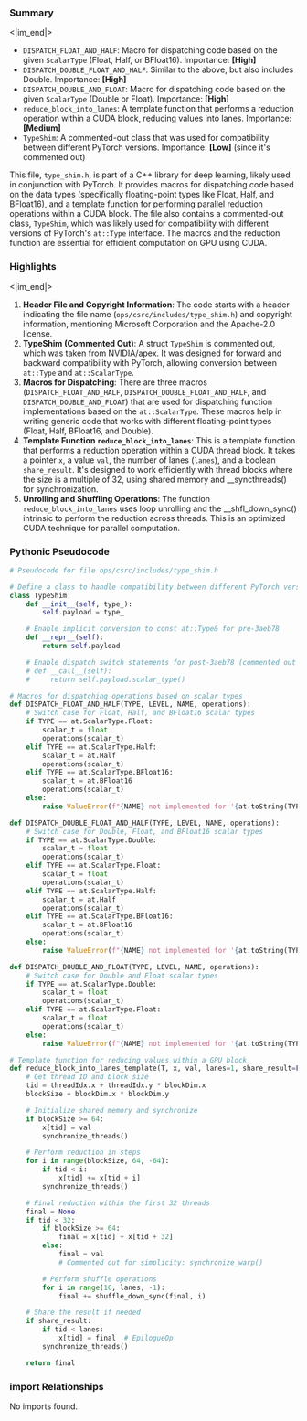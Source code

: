 

### Summary

<|im_end|>

* `DISPATCH_FLOAT_AND_HALF`: Macro for dispatching code based on the given `ScalarType` (Float, Half, or BFloat16). Importance: **[High]**
* `DISPATCH_DOUBLE_FLOAT_AND_HALF`: Similar to the above, but also includes Double. Importance: **[High]**
* `DISPATCH_DOUBLE_AND_FLOAT`: Macro for dispatching code based on the given `ScalarType` (Double or Float). Importance: **[High]**
* `reduce_block_into_lanes`: A template function that performs a reduction operation within a CUDA block, reducing values into lanes. Importance: **[Medium]**
* `TypeShim`: A commented-out class that was used for compatibility between different PyTorch versions. Importance: **[Low]** (since it's commented out)

This file, `type_shim.h`, is part of a C++ library for deep learning, likely used in conjunction with PyTorch. It provides macros for dispatching code based on the data types (specifically floating-point types like Float, Half, and BFloat16), and a template function for performing parallel reduction operations within a CUDA block. The file also contains a commented-out class, `TypeShim`, which was likely used for compatibility with different versions of PyTorch's `at::Type` interface. The macros and the reduction function are essential for efficient computation on GPU using CUDA.

### Highlights

<|im_end|>

1. **Header File and Copyright Information**: The code starts with a header indicating the file name (`ops/csrc/includes/type_shim.h`) and copyright information, mentioning Microsoft Corporation and the Apache-2.0 license.
2. **TypeShim (Commented Out)**: A struct `TypeShim` is commented out, which was taken from NVIDIA/apex. It was designed for forward and backward compatibility with PyTorch, allowing conversion between `at::Type` and `at::ScalarType`.
3. **Macros for Dispatching**: There are three macros (`DISPATCH_FLOAT_AND_HALF`, `DISPATCH_DOUBLE_FLOAT_AND_HALF`, and `DISPATCH_DOUBLE_AND_FLOAT`) that are used for dispatching function implementations based on the `at::ScalarType`. These macros help in writing generic code that works with different floating-point types (Float, Half, BFloat16, and Double).
4. **Template Function `reduce_block_into_lanes`**: This is a template function that performs a reduction operation within a CUDA thread block. It takes a pointer `x`, a value `val`, the number of lanes (`lanes`), and a boolean `share_result`. It's designed to work efficiently with thread blocks where the size is a multiple of 32, using shared memory and __syncthreads() for synchronization.
5. **Unrolling and Shuffling Operations**: The function `reduce_block_into_lanes` uses loop unrolling and the __shfl_down_sync() intrinsic to perform the reduction across threads. This is an optimized CUDA technique for parallel computation.

### Pythonic Pseudocode

```python
# Pseudocode for file ops/csrc/includes/type_shim.h

# Define a class to handle compatibility between different PyTorch versions
class TypeShim:
    def __init__(self, type_):
        self.payload = type_

    # Enable implicit conversion to const at::Type& for pre-3aeb78
    def __repr__(self):
        return self.payload

    # Enable dispatch switch statements for post-3aeb78 (commented out for simplicity)
    # def __call__(self):
    #     return self.payload.scalar_type()

# Macros for dispatching operations based on scalar types
def DISPATCH_FLOAT_AND_HALF(TYPE, LEVEL, NAME, operations):
    # Switch case for Float, Half, and BFloat16 scalar types
    if TYPE == at.ScalarType.Float:
        scalar_t = float
        operations(scalar_t)
    elif TYPE == at.ScalarType.Half:
        scalar_t = at.Half
        operations(scalar_t)
    elif TYPE == at.ScalarType.BFloat16:
        scalar_t = at.BFloat16
        operations(scalar_t)
    else:
        raise ValueError(f"{NAME} not implemented for '{at.toString(TYPE)}'")

def DISPATCH_DOUBLE_FLOAT_AND_HALF(TYPE, LEVEL, NAME, operations):
    # Switch case for Double, Float, and BFloat16 scalar types
    if TYPE == at.ScalarType.Double:
        scalar_t = float
        operations(scalar_t)
    elif TYPE == at.ScalarType.Float:
        scalar_t = float
        operations(scalar_t)
    elif TYPE == at.ScalarType.Half:
        scalar_t = at.Half
        operations(scalar_t)
    elif TYPE == at.ScalarType.BFloat16:
        scalar_t = at.BFloat16
        operations(scalar_t)
    else:
        raise ValueError(f"{NAME} not implemented for '{at.toString(TYPE)}'")

def DISPATCH_DOUBLE_AND_FLOAT(TYPE, LEVEL, NAME, operations):
    # Switch case for Double and Float scalar types
    if TYPE == at.ScalarType.Double:
        scalar_t = float
        operations(scalar_t)
    elif TYPE == at.ScalarType.Float:
        scalar_t = float
        operations(scalar_t)
    else:
        raise ValueError(f"{NAME} not implemented for '{at.toString(TYPE)}'")

# Template function for reducing values within a GPU block
def reduce_block_into_lanes_template(T, x, val, lanes=1, share_result=False):
    # Get thread ID and block size
    tid = threadIdx.x + threadIdx.y * blockDim.x
    blockSize = blockDim.x * blockDim.y

    # Initialize shared memory and synchronize
    if blockSize >= 64:
        x[tid] = val
        synchronize_threads()

    # Perform reduction in steps
    for i in range(blockSize, 64, -64):
        if tid < i:
            x[tid] += x[tid + i]
        synchronize_threads()

    # Final reduction within the first 32 threads
    final = None
    if tid < 32:
        if blockSize >= 64:
            final = x[tid] + x[tid + 32]
        else:
            final = val
            # Commented out for simplicity: synchronize_warp()

        # Perform shuffle operations
        for i in range(16, lanes, -1):
            final += shuffle_down_sync(final, i)

    # Share the result if needed
    if share_result:
        if tid < lanes:
            x[tid] = final  # EpilogueOp
        synchronize_threads()

    return final
```


### import Relationships

No imports found.